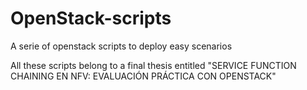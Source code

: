 # OpenStack-scripts
A serie of openstack scripts to deploy easy scenarios

All these scripts belong to a final thesis entitled "SERVICE FUNCTION CHAINING EN NFV: EVALUACIÓN PRÁCTICA CON OPENSTACK"



   
